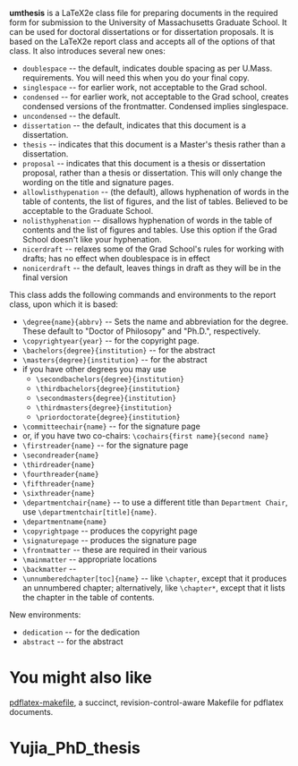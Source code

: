 **umthesis** is a LaTeX2e class file for preparing documents in the required
form for submission to the University of Massachusetts Graduate School. It can
be used for doctoral dissertations or for dissertation proposals. It is based
on the LaTeX2e report class and accepts all of the options of that class. It
also introduces several new ones:

* `doublespace` -- the default, indicates double spacing as per U.Mass.
  requirements. You will need this when you do your final copy.
* `singlespace` -- for earlier work, not acceptable to the Grad school.
* `condensed` -- for earlier work, not acceptable to the Grad school, creates
  condensed versions of the frontmatter. Condensed implies singlespace.
* `uncondensed` -- the default.
* `dissertation` -- the default, indicates that this document is a dissertation.
* `thesis` -- indicates that this document is a Master's thesis rather than a
  dissertation.
* `proposal` -- indicates that this document is a thesis or dissertation
  proposal, rather than a thesis or dissertation. This will only change the
  wording on the title and signature pages.
* `allowlisthypenation` -- (the default), allows hyphenation of words in the
  table of contents, the list of figures, and the list of tables. Believed
  to be acceptable to the Graduate School.
* `nolisthyphenation` -- disallows hyphenation of words in the table of contents
  and the list of figures and tables. Use this option if the Grad School
  doesn't like your hyphenation.
* `nicerdraft` -- relaxes some of the Grad School's rules for working with
  drafts; has no effect when doublespace is in effect
* `nonicerdraft` -- the default, leaves things in draft as they will be in the
  final version

This class adds the following commands and environments to the report class,
upon which it is based:

* `\degree{name}{abbrv}` -- Sets the name and abbreviation for the degree. These
  default to "Doctor of Philosopy" and "Ph.D.", respectively.
* `\copyrightyear{year}` -- for the copyright page.
* `\bachelors{degree}{institution}` -- for the abstract
* `\masters{degree}{institution}` -- for the abstract
* if you have other degrees you may use
  * `\secondbachelors{degree}{institution}`
  * `\thirdbachelors{degree}{institution}`
  * `\secondmasters{degree}{institution}`
  * `\thirdmasters{degree}{institution}`
  * `\priordoctorate{degree}{institution}`
* `\committeechair{name}` -- for the signature page
* or, if you have two co-chairs: `\cochairs{first name}{second name}`
* `\firstreader{name}` -- for the signature page
* `\secondreader{name}`
* `\thirdreader{name}`
* `\fourthreader{name}`
* `\fifthreader{name}`
* `\sixthreader{name}`
* `\departmentchair{name}` -- to use a different title than `Department Chair`, use `\departmentchair[title]{name}`.
* `\departmentname{name}`
* `\copyrightpage` -- produces the copyright page
* `\signaturepage` -- produces the signature page
* `\frontmatter` -- these are required in their various
* `\mainmatter` -- appropriate locations
* `\backmatter` --
* `\unnumberedchapter[toc]{name}` -- like `\chapter`, except that it produces an
  unnumbered chapter; alternatively, like `\chapter*`, except that it lists the
  chapter in the table of contents.

New environments:

* `dedication` -- for the dedication
* `abstract` -- for the abstract

# You might also like

[pdflatex-makefile](https://github.com/ransford/pdflatex-makefile), a succinct,
revision-control-aware Makefile for pdflatex documents.
# Yujia_PhD_thesis
